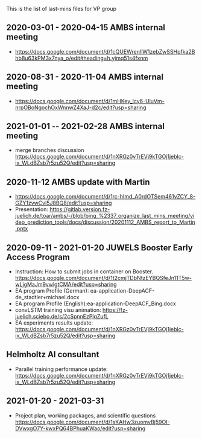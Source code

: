 This is the list of last-mins files for VP group

## 2020-03-01 - 2020-04-15 AMBS internal meeting

- https://docs.google.com/document/d/1cQUEWrenIlW1zebZwSSHpfka2Bhb8u63kPM3x7nya_o/edit#heading=h.yjmq51s4fxnm

## 2020-08-31 - 2020-11-04 AMBS internal meeting

- https://docs.google.com/document/d/1mHKey_lcy6-UluVm-nrpOBoNgochOxWnnwZ4XaJ-d2c/edit?usp=sharing


## 2021-01-01 -- 2021-02-28 AMBS internal meeting

- merge branches discussion https://docs.google.com/document/d/1nXRGz0vTrEVj9kTGOj1jeblc-ix_WLdBZsb7r5zu52Q/edit?usp=sharing


## 2020-11-12 AMBS update with Martin

- https://docs.google.com/document/d/1rc-hImd_A0rdOTSem461vZCY_8-GZY1zvwCvl5J8BQ8/edit?usp=sharing
- Presentation: https://gitlab.version.fz-juelich.de/toar/ambs/-/blob/bing_%2337_organize_last_mins_meeting/video_prediction_tools/docs/discussion/20201112_AMBS_report_to_Martin.pptx


## 2020-09-11 - 2021-01-20 JUWELS Booster Early Access Program 
- Instruction: How to submit jobs in container on Booster. https://docs.google.com/document/d/1t2cmjTDbNtzEYBQSfeJn11T5w-wLjgMaJm9vwlgtCMA/edit?usp=sharing
- EA program Profile (German): ea-application-DeepACF-de_stadtler+michael.docx 
- EA program Profile (English):ea-application-DeepACF_Bing.docx
- convLSTM training visu animation: https://fz-juelich.sciebo.de/s/2cSpnnEzPlqZufL
- EA experiments results update: https://docs.google.com/document/d/1nXRGz0vTrEVj9kTGOj1jeblc-ix_WLdBZsb7r5zu52Q/edit?usp=sharing


##  Helmholtz AI consultant

- Parallel training performance update: https://docs.google.com/document/d/1nXRGz0vTrEVj9kTGOj1jeblc-ix_WLdBZsb7r5zu52Q/edit?usp=sharing


## 2021-01-20 - 2021-03-31
- Project plan, working packages, and scientific questions https://docs.google.com/document/d/1sKAHw3zuomvBj59OI-DVwxgO7Y-kwxPQ64BPhuaKWao/edit?usp=sharing




